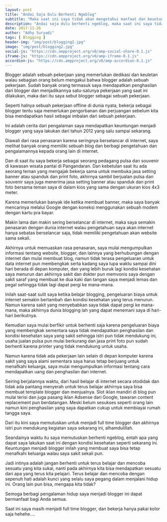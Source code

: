 ```yaml
---
layout: post
title: "Andai Saja Dulu Berhenti Ngeblog"
subtitle: "Maka saat ini saya tidak akan mengetahui manfaat dan keuntungan dari blogger."
description: "Andai saja dulu berhenti ngeblog, maka saat ini saya tidak akan mengetahui manfaat dan keuntungan menjadi blogger."
date: 2017-11-26
author: "Adhy Suryadi"
tags: [ Blogging ]
header-img: "img/post/blogging2.jpg"
image: "img/post/blogging2.jpg"
social-js: "https://cdn.ampproject.org/v0/amp-social-share-0.1.js"
iframe-js: "https://cdn.ampproject.org/v0/amp-iframe-0.1.js"
accordion-js: "https://cdn.ampproject.org/v0/amp-accordion-0.1.js"
---
```


Blogger adalah sebuah pekerjaan yang memerlukan dedikasi dan keuletan walau sebagian orang belum mengakui bahwa blogger adalah sebuah pekerjaan. Sudah banyak orang termasuk saya mendapatkan penghasilan dari blogger dan menjadikannya satu-satunya pekerjaan yang saat ini dilakukan, maka dari itu saya sebut blogger sebagai sebuah pekerjaan.

Seperti halnya sebuah pekerjaan offline di dunia nyata, bekerja sebagai blogger tentu saja memerlukan pengorbanan dan perjuangan sebelum kita bisa mendapatkan hasil sebagai imbalan dari sebuah pekerjaan.

Ini adalah cerita dari pengalaman saya mendapatkan keuntungan menjadi blogger yang saya lakukan dari tahun 2012 yang salu sampai sekarang.

Diawali dari rasa penasaran karena seringnya berselancar di internet, saya melihat banyak orang memiliki sebuah blog dan berbagi pengetahuan dan pengalamannya kepada orang lain di internet.

Dan di saat itu saya bekerja sebagai seorang pedagang pulsa dan souvenir di kawasan wisata pantai di Pangandaran. Dan kebetulan saat itu ada seorang teman yang mengajak bekerja sama untuk membuka jasa setting banner atau spanduk dan print foto, akhirnya sambil berjualan pulsa dan souvenir saya juga menerima jasa setting banner atau spanduk dan print foto bersama teman saya di dalam kios yang sama dengan ukuran kios 4x3 meter.

Karena memerlukan banyak ide ketika membuat banner, maka saya banyak mencarinya melalui Google dengan koneksi menggunakan sebuah modem dengan kartu pra bayar.

Makin lama dan makin sering berselancar di internet, maka saya semakin penasaran dengan dunia internet walau pengetahuan saya akan internet hanya sebatas berselancar saja, tidak memiliki pengetahuan akan website sama sekali.

Akhirnya untuk memuaskan rasa penasaran, saya mulai mengumpulkan informasi tentang website, blogger, dan lainnya yang berhubungan dengan internet dan mulai membuat blog, namun tidak terasa pengeluaran untuk data internet pun membengkak serta kadang saya lupa waktu sampai dini hari berada di depan komputer, dan yang lebih buruk lagi kondisi kesehatan saya menurun dan akhirnya sakit dan dokter pun memvonis saya dengan sakit saraf yang membuat ke dua kaki dan tangan saya menjadi lemas dan pegal sehingga tidak lagi dapat pergi ke mana-mana.

Inilah saat-saat sulit saya ketika belajar blogging, pengeluaran biaya untuk internet semakin bertambah dan kondisi kesehatan yang terus menurun. Namun karena sakit yang menyebabkan saya tidak dapat pergi ke mana-mana, maka akhirnya dunia blogging lah yang dapat menemani saya di hari-hari berikutnya.

Kemudian saya mulai berfikir untuk berhenti saja karena pengeluaran biaya yang membengkak sementara saya tidak mendapatkan penghasilan dan kondisi kesehatan saya yang sakit sehingga istri pun tidak mendukung ini, usaha jualan pulsa pun mulai berkurang dan jasa print foto pun sudah berhenti karena printer yang tidak mendukung untuk usaha.

Namun karena tidak ada pekerjaan lain selain di depan komputer karena sakit yang saya alami sementara saya harus tetap berjuang untuk menafkahi keluarga, saya mulai mengumpulkan informasi tentang cara mendapatkan uang dan penghasilan dari internet.

Seiring berjalannya waktu, dari hasil belajar di internet secara otodidak dan tidak ada pantang menyerah untuk terus belajar akhirnya saya bisa membuat template blogger dan menjualnya. Slot iklan mandiri di blog pun mulai terisi dan juga pasang iklan Adsense dari Google, tawaran content replacement pun berdatangan. Meski belum sesukses seperti orang lain namun kini penghasilan yang saya dapatkan cukup untuk membiayai rumah tangga saya.

Dari itu kini saya memutuskan untuk menjadi full time blogger dan akhirnya istri pun mendukung kegiatan saya sekarang ini, alhamdulillah.

Seandainya waktu itu saya memutuskan berhenti ngeblog, entah apa yang dapat saya lakukan saat ini dengan kondisi kesehatan seperti sekarang ini. Keuntungan menjadi blogger inilah yang membuat saya bisa tetap menafkahi keluarga walau saya sakit sekali pun.

Jadi intinya adalah jangan berhenti untuk terus belajar dan mencoba sesuatu yang kita sukai, nanti pada akhirnya kita bisa mendapatkan sesuatu dari apa yang terus kita pelajari. Terus belajar dan mencoba dengan sepenuh hati adalah kunci yang selalu saya pegang dalam menjalani hidup ini. Orang lain pun bisa, mengapa kita tidak?

Semoga berbagi pengalaman hidup saya menjadi blogger ini dapat bermanfaat bagi Anda semua.

Saat ini saya masih menjadi full time blogger, dan bekerja hanya pakai kolor saja hehehe....
